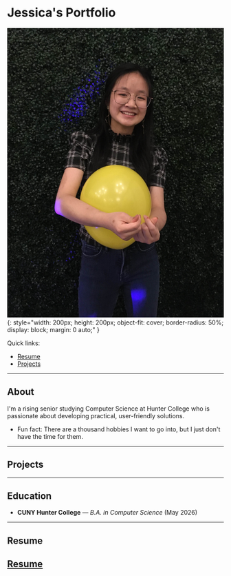 # Jessica's Portfolio

![Portrait photo](/assets/pfp.jpg){: style="width: 200px; height: 200px; object-fit: cover; border-radius: 50%; display: block; margin: 0 auto;" }

Quick links:

- [Resume](#resume)
- [Projects](#projects)

---

## About

I'm a rising senior studying Computer Science at Hunter College who is passionate about developing practical, user-friendly solutions.
- Fun fact: There are a thousand hobbies I want to go into, but I just don't have the time for them.
---

## Projects

---

## Education

- **CUNY Hunter College** — *B.A. in Computer Science* (May 2026) 

---

## Resume
[Resume](https://www.canva.com/design/DAGMBMn-xpI/rMytHLjRxwgidhc3Dr-hMg/edit?utm_content=DAGMBMn-xpI&utm_campaign=designshare&utm_medium=link2&utm_source=sharebutton)
---


